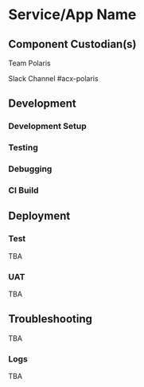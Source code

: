 Service/App Name
================

## Component Custodian(s)

Team Polaris

Slack Channel #acx-polaris

## Development

### Development Setup

### Testing

### Debugging

### CI Build

## Deployment

### Test

TBA

### UAT

TBA

## Troubleshooting

TBA

### Logs

TBA

